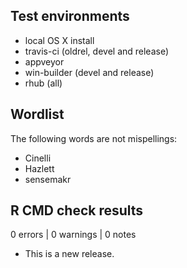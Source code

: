 
## Test environments

* local OS X install
* travis-ci (oldrel, devel and release)
* appveyor
* win-builder (devel and release)
* rhub (all)

## Wordlist

The following words are not mispellings:

- Cinelli
- Hazlett
- sensemakr

## R CMD check results

0 errors | 0 warnings | 0 notes

* This is a new release.
